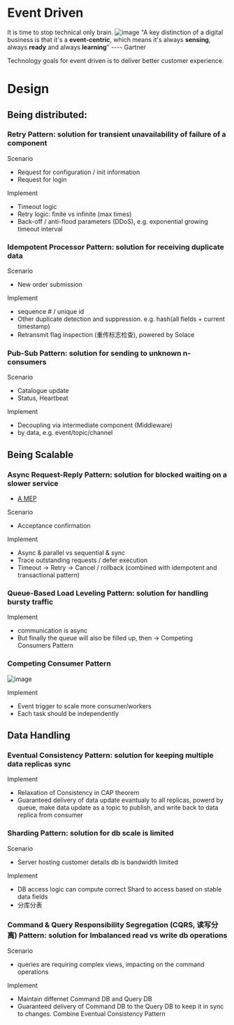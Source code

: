 # Event Driven
It is time to stop technical only brain.
![image](https://github.com/davidkhala/mq/assets/7227589/cfd6a9e2-bc80-44ac-ab39-d93df16856fc)
"A key distinction of a digital business is that it's a **event-centric**, which means it's always **sensing**, always **ready** and always **learning**" ---- Gartner

Technology goals for event driven is to deliver better customer experience.
# Design
## Being distributed:
### Retry Pattern: solution for transient unavailability of failure of a component
Scenario
- Request for configuration / init information
- Request for login

Implement
- Timeout logic
- Retry logic: finite vs infinite (max times)
- Back-off / anti-flood parameters (DDoS), e.g. exponential growing timeout interval
### Idempotent Processor Pattern: solution for receiving duplicate data
Scenario
- New order submission

Implement
- sequence # / unique id
- Other duplicate detection and suppression. e.g. hash(all fields + current timestamp)
- Retransmit flag inspection (重传标志检查), powered by Solace
### Pub-Sub Pattern: solution for sending to unknown n-consumers
Scenario
- Catalogue update
- Status, Heartbeat

Implement
- Decoupling via intermediate component (Middleware)
- by data, e.g. event/topic/channel
## Being Scalable
### Async Request-Reply Pattern: solution for blocked waiting on a slower service
- [A MEP](https://github.com/davidkhala/As-Architect/blob/main/concepts/tech/MEP.md#pattern-request-reply)

Scenario
- Acceptance confirmation

Implement
- Async & parallel vs sequential & sync
- Trace outstanding requests / defer execution
- Timeout -> Retry -> Cancel / rollback (combined with idempotent and transactional pattern)
### Queue-Based Load Leveling Pattern: solution for handling bursty traffic

Implement
- communication is async
- But finally the queue will also be filled up, then -> Competing Consumers Pattern
### Competing Consumer Pattern
![image](https://github.com/davidkhala/As-Architect/assets/7227589/c5d855de-55f8-44da-8190-e5cd04b537a1)

Implement
- Event trigger to scale more consumer/workers
- Each task should be independently
## Data Handling
### Eventual Consistency Pattern: solution for keeping multiple data replicas sync

Implement
- Relaxation of Consistency in CAP theorem
- Guaranteed delivery of data update evantualy to all replicas, powerd by queue, make data update as a topic to publish, and write back to data replica from consumer
### Sharding Pattern: solution for db scale is limited
Scenario
- Server hosting customer details db is bandwidth limited

Implement
- DB access logic can compute correct Shard to access based on stable data fields
- 分库分表

### Command & Query Responsibility Segregation (CQRS, 读写分离) Pattern: solution for Imbalanced read vs write db operations
Scenario
- queries are requiring complex views, impacting on the command operations

Implement
- Maintain differnet Command DB and Query DB
- Guaranteed delivery of Command DB to the Query DB to keep it in sync to changes. Combine Eventual Consistency Pattern

